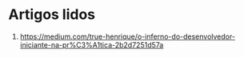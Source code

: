 
# Artigos lidos   

1. https://medium.com/true-henrique/o-inferno-do-desenvolvedor-iniciante-na-pr%C3%A1tica-2b2d7251d57a   
